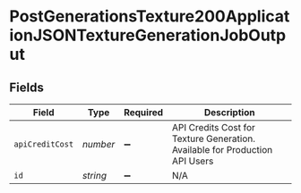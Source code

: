 # PostGenerationsTexture200ApplicationJSONTextureGenerationJobOutput


## Fields

| Field                                                                       | Type                                                                        | Required                                                                    | Description                                                                 |
| --------------------------------------------------------------------------- | --------------------------------------------------------------------------- | --------------------------------------------------------------------------- | --------------------------------------------------------------------------- |
| `apiCreditCost`                                                             | *number*                                                                    | :heavy_minus_sign:                                                          | API Credits Cost for Texture Generation. Available for Production API Users |
| `id`                                                                        | *string*                                                                    | :heavy_minus_sign:                                                          | N/A                                                                         |